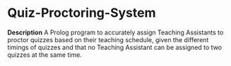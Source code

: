 # Quiz-Proctoring-System
**Description**
A Prolog program to accurately assign Teaching Assistants to proctor quizzes based on their teaching schedule, given the different timings of quizzes and that no Teaching Assistant can be assigned to two quizzes at the same time.
